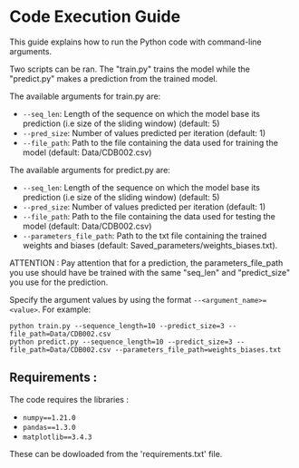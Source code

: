 # Code Execution Guide

This guide explains how to run the Python code with command-line arguments.

Two scripts can be ran. The "train.py" trains the model while the "predict.py" makes a prediction from the trained model. 

The available arguments for train.py are:

- `--seq_len`: Length of the sequence on which the model base its prediction (i.e size of the sliding window) (default: 5)
- `--pred_size`: Number of values predicted per iteration (default: 1)
- `--file_path`: Path to the file containing the data used for training the model (default: Data/CDB002.csv)

The available arguments for predict.py are:

- `--seq_len`: Length of the sequence on which the model base its prediction (i.e size of the sliding window) (default: 5)
- `--pred_size`: Number of values predicted per iteration (default: 1)
- `--file_path`: Path to the file containing the data used for testing the model (default: Data/CDB002.csv)
- `--parameters_file_path`: Path to the txt file containing the trained weights and biases (default: Saved_parameters/weights_biases.txt).

ATTENTION : Pay attention that for a prediction, the parameters_file_path you use should have be trained with the same "seq_len" and "predict_size" you use for the prediction.

Specify the argument values by using the format `--<argument_name>=<value>`. For example:

	python train.py --sequence_length=10 --predict_size=3 --file_path=Data/CDB002.csv
	python predict.py --sequence_length=10 --predict_size=3 --file_path=Data/CDB002.csv --parameters_file_path=weights_biases.txt


## Requirements : 

The code requires the libraries :

- `numpy==1.21.0`
- `pandas==1.3.0`
- `matplotlib==3.4.3`

These can be dowloaded from the 'requirements.txt' file.
